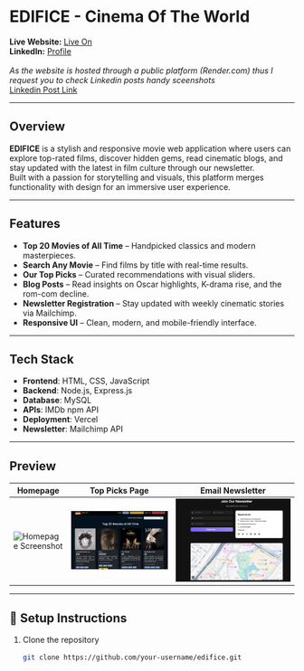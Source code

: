 ﻿# EDIFICE - Cinema Of The World

**Live Website:** [Live On](https://web-programming-project-pbru.onrender.com)<br>
**LinkedIn:** [Profile](https://www.linkedin.com/in/varadpal/)<br><br>
_As the website is hosted through a public platform (Render.com) thus I request you to check Linkedin posts handy sceenshots_<br>
[Linkedin Post Link](https://www.linkedin.com/posts/varadpal_im-happy-to-share-this-edifice-a-movie-activity-7315974204770664450--lKx?utm_source=share&utm_medium=member_desktop&rcm=ACoAAD21ZMYByTchB2s73ja2yItGtPMhDR0nCQs)


---

## Overview

**EDIFICE** is a stylish and responsive movie web application where users can explore top-rated films, discover hidden gems, read cinematic blogs, and stay updated with the latest in film culture through our newsletter.  
Built with a passion for storytelling and visuals, this platform merges functionality with design for an immersive user experience.

---

## Features

-  **Top 20 Movies of All Time** – Handpicked classics and modern masterpieces.
-  **Search Any Movie** – Find films by title with real-time results.
-  **Our Top Picks** – Curated recommendations with visual sliders.
-  **Blog Posts** – Read insights on Oscar highlights, K-drama rise, and the rom-com decline.
-  **Newsletter Registration** – Stay updated with weekly cinematic stories via Mailchimp.
-  **Responsive UI** – Clean, modern, and mobile-friendly interface.

---

## Tech Stack

- **Frontend**: HTML, CSS, JavaScript
- **Backend**: Node.js, Express.js
- **Database**: MySQL
- **APIs**: IMDb npm API
- **Deployment**: Vercel
- **Newsletter**: Mailchimp API

---

## Preview

| Homepage | Top Picks Page | Email Newsletter |
|---------|------------------|-------|
| ![Homepage Screenshot](./screenshots/homepage.png) | ![Top Picks Page Screenshot](./screenshots/topPicks.png) | ![Email Newsletter Mailchimp Screenshot](./screenshots/emailNewsletter.png) |

---

## 📂 Setup Instructions

1. Clone the repository  
   ```bash
   git clone https://github.com/your-username/edifice.git
